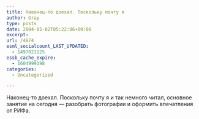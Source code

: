 ```yaml
---
title: Наконец-то доехал. Поскольку почту я
author: Gray
type: posts
date: 2004-05-02T05:22:06+00:00
excerpt:
url: /4874
esml_socialcount_LAST_UPDATED:
  - 1497021125
essb_cache_expire:
  - 1604999198
categories:
  - Uncategorized

---
```








Наконец-то доехал. Поскольку почту я и так немного читал, основное занятие на сегодня &#8212; разобрать фотографии и оформить впечатления от РИФа.